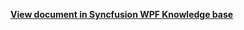 **[View document in Syncfusion WPF Knowledge base](https://www.syncfusion.com/kb/12663/how-to-avoid-drag-and-drop-events-from-one-to-another-resource-in-wpf-scheduler-calendar)**
